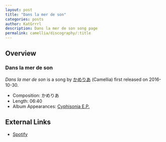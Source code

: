 ```yaml
---
layout: post
title: "Dans la mer de son"
categories: posts
author: KatGrrrl
description: Dans la mer de son song page
permalink: camellia/discography/:title
---
```


## Overview

### Dans la mer de son

*Dans la mer de son* is a song by [かめりあ](/camellia) (Camellia) first released on 2016-10-30.

* Composition: かめりあ
* Length: 06:40
* Album Appearances: [Cyphisonia E.P.](<{% link postsInclude/_posts/camellia/albums/Cyphisonia/2023-12-18-Cyphisonia.md %}>)

## External Links

* [Spotify](https://open.spotify.com/track/3jg6K4Il7QRbpwct5vz6Tb?si=042d938ba83a4bc4)
